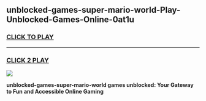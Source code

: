 
## unblocked-games-super-mario-world-Play-Unblocked-Games-Online-0at1u
<h3>
<a href="https://premium76.site?title=unblocked-games-super-mario-world&ref=25A">CLICK TO PLAY</a></h3>
<hr>

<h3>
<a href="https://premium76.site?title=unblocked-games-super-mario-world&ref=25A">CLICK 2 PLAY</a>
  
</h3>

<a href="https://premium76.site?title=unblocked-games-super-mario-world&ref=25A"><img src="https://clearcache.store/games.png"></a>


**unblocked-games-super-mario-world games unblocked: Your Gateway to Fun and Accessible Online Gaming**
